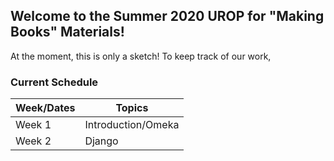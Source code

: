 ## Welcome to the Summer 2020 UROP for "Making Books" Materials!

At the moment, this is only a sketch! To keep track of our work, 

### **Current Schedule**

Week/Dates   | Topics
------------ | -------------
Week 1       | Introduction/Omeka
Week 2       | Django

